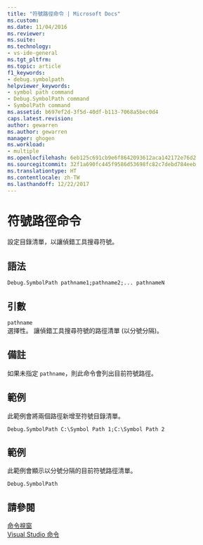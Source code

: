 ```yaml
---
title: "符號路徑命令 | Microsoft Docs"
ms.custom: 
ms.date: 11/04/2016
ms.reviewer: 
ms.suite: 
ms.technology:
- vs-ide-general
ms.tgt_pltfrm: 
ms.topic: article
f1_keywords:
- debug.symbolpath
helpviewer_keywords:
- symbol path command
- Debug.SymbolPath command
- SymbolPath command
ms.assetid: b697ef2d-3f5d-40df-b113-7068a5bec0d4
caps.latest.revision: 
author: gewarren
ms.author: gewarren
manager: ghogen
ms.workload:
- multiple
ms.openlocfilehash: 6eb125c691cb9e6f8642093612aca142172e76d2
ms.sourcegitcommit: 32f1a690fc445f9586d53698fc82c7debd784eeb
ms.translationtype: HT
ms.contentlocale: zh-TW
ms.lasthandoff: 12/22/2017
---
```

# <a name="symbol-path-command"></a>符號路徑命令
設定目錄清單，以讓偵錯工具搜尋符號。  
  
## <a name="syntax"></a>語法  
  
```  
Debug.SymbolPath pathname1;pathname2;... pathnameN  
```  
  
## <a name="arguments"></a>引數  
 `pathname`  
 選擇性。 讓偵錯工具搜尋符號的路徑清單 (以分號分隔)。  
  
## <a name="remarks"></a>備註  
 如果未指定 `pathname`，則此命令會列出目前符號路徑。  
  
## <a name="example"></a>範例  
 此範例會將兩個路徑新增至符號目錄清單。  
  
```  
Debug.SymbolPath C:\Symbol Path 1;C:\Symbol Path 2  
```  
  
## <a name="example"></a>範例  
 此範例會顯示以分號分隔的目前符號路徑清單。  
  
```  
Debug.SymbolPath  
```  
  
## <a name="see-also"></a>請參閱  
 [命令視窗](../../ide/reference/command-window.md)   
 [Visual Studio 命令](../../ide/reference/visual-studio-commands.md)